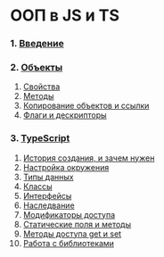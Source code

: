 # ООП в JS и TS

### 1. [Введение](./1-Введение.md)
### 2. [Объекты](./2-Объекты.md)
   1. [Свойства](./21-Свойства.md)
   2. [Методы]()
   3. [Копирование объектов и ссылки]()
   4. [Флаги и дескрипторы]()
### 3. [TypeScript]()
   1. [История создания, и зачем нужен]()
   2. [Настройка окружения]()
   3. [Типы данных]()
   4. [Классы]()
   5. [Интерфейсы]()
   6. [Наследвание]()
   7. [Модификаторы доступа]()
   8. [Статические поля и методы]()
   9. [Методы доступа get и set]()
   10. [Работа с библиотеками]()
   